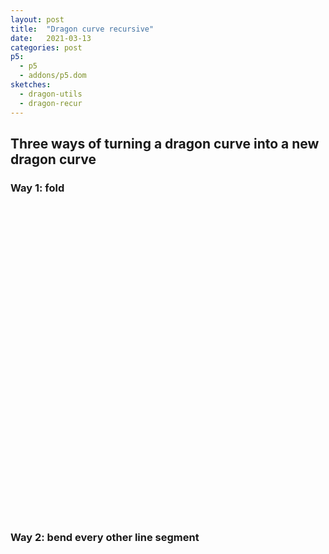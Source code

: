 ```yaml
---
layout: post
title:  "Dragon curve recursive"
date:   2021-03-13
categories: post
p5:
  - p5
  - addons/p5.dom
sketches:
  - dragon-utils
  - dragon-recur
---
```


## Three ways of turning a dragon curve into a new dragon curve

### Way 1: fold

<div id="dragon-fold" style="height: 500px; width:500px; position:relative;" ></div>

### Way 2: bend every other line segment

<div id="dragon-bend" style="height: 500px; width:500px; position:relative;" ></div>

